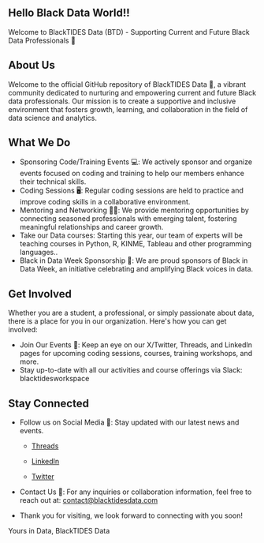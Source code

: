 ## Hello Black Data World!!
Welcome to BlackTIDES Data (BTD) - Supporting Current and Future Black Data Professionals 🌟

## About Us
Welcome to the official GitHub repository of BlackTIDES Data 🚀, a vibrant community dedicated to nurturing and empowering current and future Black data professionals. Our mission is to create a supportive and inclusive environment that fosters growth, learning, and collaboration in the field of data science and analytics.

## What We Do
- Sponsoring Code/Training Events 💻: We actively sponsor and organize events focused on coding and training to help our members enhance their technical skills.
- Coding Sessions 🖥️: Regular coding sessions are held to practice and improve coding skills in a collaborative environment.
- Mentoring and Networking 🤝🏿: We provide mentoring opportunities by connecting seasoned professionals with emerging talent, fostering meaningful relationships and career growth.
- Take our Data courses: Starting this year, our team of experts will be teaching courses in Python, R, KINME, Tableau and other programming languages..
- Black in Data Week Sponsorship 🎉: We are proud sponsors of Black in Data Week, an initiative celebrating and amplifying Black voices in data.

## Get Involved
Whether you are a student, a professional, or simply passionate about data, there is a place for you in our organization. Here's how you can get involved:
- Join Our Events 📅: Keep an eye on our X/Twitter, Threads, and LinkedIn pages for upcoming coding sessions, courses, training workshops, and more.
- Stay up-to-date with all our activities and course offerings via Slack: blacktidesworkspace

## Stay Connected
- Follow us on Social Media 📱: Stay updated with our latest news and events.
  - [Threads](https://www.threads.net/@blacktidesdata)
    
  - [LinkedIn](https://www.linkedin.com/company/69347851/admin/feed/posts/)
  
  - [Twitter](https://twitter.com/BlackTIDES1/status/1725570952358981999) 


- Contact Us 📧: For any inquiries or collaboration information, feel free to reach out at: contact@blacktidesdata.com

- Thank you for visiting, we look forward to connecting with you soon!

Yours in Data,
BlackTIDES Data



